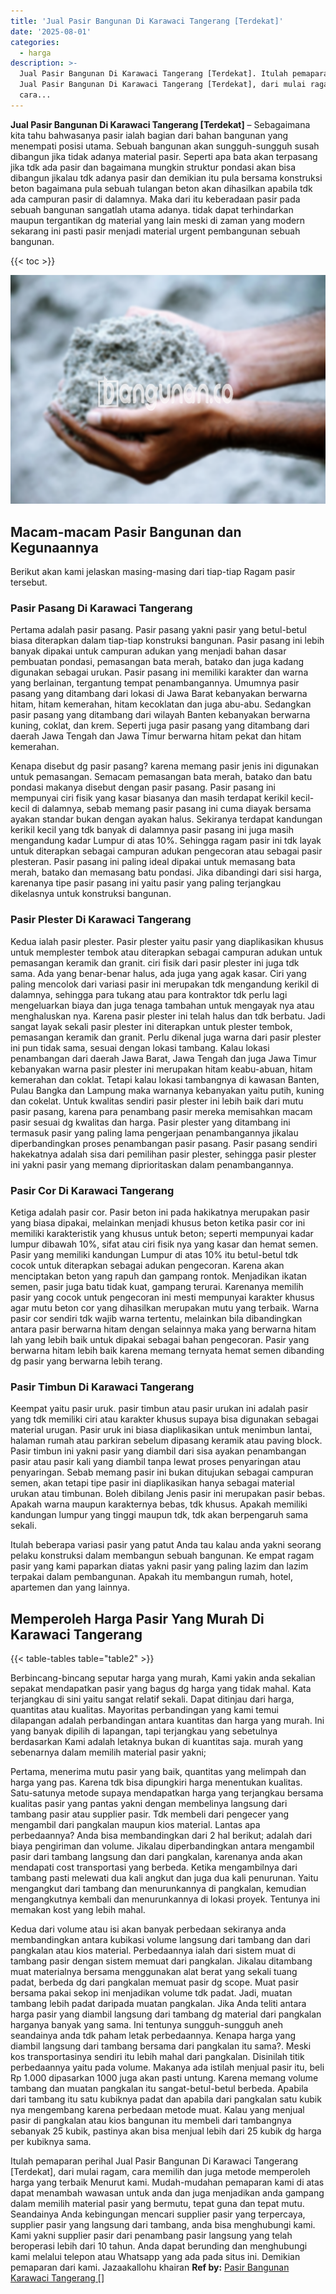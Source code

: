 ```yaml
---
title: 'Jual Pasir Bangunan Di Karawaci Tangerang [Terdekat]'
date: '2025-08-01'
categories:
  - harga
description: >-
  Jual Pasir Bangunan Di Karawaci Tangerang [Terdekat]. Itulah pemaparan perihal
  Jual Pasir Bangunan Di Karawaci Tangerang [Terdekat], dari mulai ragam,
  cara...
---
```


**Jual Pasir Bangunan Di Karawaci Tangerang \[Terdekat\]** – Sebagaimana kita tahu bahwasanya pasir ialah bagian dari bahan bangunan yang menempati posisi utama. Sebuah bangunan akan sungguh-sungguh susah dibangun jika tidak adanya material pasir. Seperti apa bata akan terpasang jika tdk ada pasir dan bagaimana mungkin struktur pondasi akan bisa dibangun jikalau tdk adanya pasir dan demikian itu pula bersama konstruksi beton bagaimana pula sebuah tulangan beton akan dihasilkan apabila tdk ada campuran pasir di dalamnya. Maka dari itu keberadaan pasir pada sebuah bangunan sangatlah utama adanya. tidak dapat terhindarkan maupun tergantikan dg material yang lain meski di zaman yang modern sekarang ini pasti pasir menjadi material urgent pembangunan sebuah bangunan.

{{< toc >}}

![Jual Pasir Bangunan Di Karawaci Tangerang [Terdekat]](/images/jual-pasir-bangunan-50.png)

## Macam-macam Pasir Bangunan dan Kegunaannya

Berikut akan kami jelaskan masing-masing dari tiap-tiap Ragam pasir tersebut.

### Pasir Pasang Di Karawaci Tangerang

Pertama adalah pasir pasang. Pasir pasang yakni pasir yang betul-betul biasa diterapkan dalam tiap-tiap konstruksi bangunan. Pasir pasang ini lebih banyak dipakai untuk campuran adukan yang menjadi bahan dasar pembuatan pondasi, pemasangan bata merah, batako dan juga kadang digunakan sebagai urukan. Pasir pasang ini memiliki karakter dan warna yang berlainan, tergantung tempat penambangannya. Umumnya pasir pasang yang ditambang dari lokasi di Jawa Barat kebanyakan berwarna hitam, hitam kemerahan, hitam kecoklatan dan juga abu-abu. Sedangkan pasir pasang yang ditambang dari wilayah Banten kebanyakan berwarna kuning, coklat, dan krem. Seperti juga pasir pasang yang ditambang dari daerah Jawa Tengah dan Jawa Timur berwarna hitam pekat dan hitam kemerahan.

Kenapa disebut dg pasir pasang? karena memang pasir jenis ini digunakan untuk pemasangan. Semacam pemasangan bata merah, batako dan batu pondasi makanya disebut dengan pasir pasang. Pasir pasang ini mempunyai ciri fisik yang kasar biasanya dan masih terdapat kerikil kecil-kecil di dalamnya, sebab memang pasir pasang ini cuma diayak bersama ayakan standar bukan dengan ayakan halus. Sekiranya terdapat kandungan kerikil kecil yang tdk banyak di dalamnya pasir pasang ini juga masih mengandung kadar Lumpur di atas 10%. Sehingga ragam pasir ini tdk layak untuk diterapkan sebagai campuran adukan pengecoran atau sebagai pasir plesteran. Pasir pasang ini paling ideal dipakai untuk memasang bata merah, batako dan memasang batu pondasi. Jika dibandingi dari sisi harga, karenanya tipe pasir pasang ini yaitu pasir yang paling terjangkau dikelasnya untuk konstruksi bangunan.

### Pasir Plester Di Karawaci Tangerang

Kedua ialah pasir plester. Pasir plester yaitu pasir yang diaplikasikan khusus untuk memplester tembok atau diterapkan sebagai campuran adukan untuk pemasangan keramik dan granit. ciri fisik dari pasir plester ini juga tdk sama. Ada yang benar-benar halus, ada juga yang agak kasar. Ciri yang paling mencolok dari variasi pasir ini merupakan tdk mengandung kerikil di dalamnya, sehingga para tukang atau para kontraktor tdk perlu lagi mengeluarkan biaya dan juga tenaga tambahan untuk mengayak nya atau menghaluskan nya. Karena pasir plester ini telah halus dan tdk berbatu. Jadi sangat layak sekali pasir plester ini diterapkan untuk plester tembok, pemasangan keramik dan granit. Perlu dikenal juga warna dari pasir plester ini pun tidak sama, sesuai dengan lokasi tambang. Kalau lokasi penambangan dari daerah Jawa Barat, Jawa Tengah dan juga Jawa Timur kebanyakan warna pasir plester ini merupakan hitam keabu-abuan, hitam kemerahan dan coklat. Tetapi kalau lokasi tambangnya di kawasan Banten, Pulau Bangka dan Lampung maka warnanya kebanyakan yaitu putih, kuning dan cokelat. Untuk kwalitas sendiri pasir plester ini lebih baik dari mutu pasir pasang, karena para penambang pasir mereka memisahkan macam pasir sesuai dg kwalitas dan harga. Pasir plester yang ditambang ini termasuk pasir yang paling lama pengerjaan penambangannya jikalau diperbandingkan proses penambangan pasir pasang. Pasir pasang sendiri hakekatnya adalah sisa dari pemilihan pasir plester, sehingga pasir plester ini yakni pasir yang memang diprioritaskan dalam penambangannya.

### Pasir Cor Di Karawaci Tangerang

Ketiga adalah pasir cor. Pasir beton ini pada hakikatnya merupakan pasir yang biasa dipakai, melainkan menjadi khusus beton ketika pasir cor ini memiliki karakteristik yang khusus untuk beton; seperti mempunyai kadar lumpur dibawah 10%, sifat atau ciri fisik nya yang kasar dan hemat semen. Pasir yang memiliki kandungan Lumpur di atas 10% itu betul-betul tdk cocok untuk diterapkan sebagai adukan pengecoran. Karena akan menciptakan beton yang rapuh dan gampang rontok. Menjadikan ikatan semen, pasir juga batu tidak kuat, gampang terurai. Karenanya memilih pasir yang cocok untuk pengecoran ini mesti mempunyai karakter khusus agar mutu beton cor yang dihasilkan merupakan mutu yang terbaik. Warna pasir cor sendiri tdk wajib warna tertentu, melainkan bila dibandingkan antara pasir berwarna hitam dengan selainnya maka yang berwarna hitam lah yang lebih baik untuk dipakai sebagai bahan pengecoran. Pasir yang berwarna hitam lebih baik karena memang ternyata hemat semen dibanding dg pasir yang berwarna lebih terang.

### Pasir Timbun Di Karawaci Tangerang

Keempat yaitu pasir uruk. pasir timbun atau pasir urukan ini adalah pasir yang tdk memiliki ciri atau karakter khusus supaya bisa digunakan sebagai material urugan. Pasir uruk ini biasa diaplikasikan untuk menimbun lantai, halaman rumah atau parkiran sebelum dipasang keramik atau paving block. Pasir timbun ini yakni pasir yang diambil dari sisa ayakan penambangan pasir atau pasir kali yang diambil tanpa lewat proses penyaringan atau penyaringan. Sebab memang pasir ini bukan ditujukan sebagai campuran semen, akan tetapi tipe pasir ini diaplikasikan hanya sebagai material urukan atau timbunan. Boleh dibilang Jenis pasir ini merupakan pasir bebas. Apakah warna maupun karakternya bebas, tdk khusus. Apakah memiliki kandungan lumpur yang tinggi maupun tdk, tdk akan berpengaruh sama sekali.

Itulah beberapa variasi pasir yang patut Anda tau kalau anda yakni seorang pelaku konstruksi dalam membangun sebuah bangunan. Ke empat ragam pasir yang kami paparkan diatas yakni pasir yang paling lazim dan lazim terpakai dalam pembangunan. Apakah itu membangun rumah, hotel, apartemen dan yang lainnya.

## Memperoleh Harga Pasir Yang Murah Di Karawaci Tangerang

{{< table-tables table="table2" >}}

Berbincang-bincang seputar harga yang murah, Kami yakin anda sekalian sepakat mendapatkan pasir yang bagus dg harga yang tidak mahal. Kata terjangkau di sini yaitu sangat relatif sekali. Dapat ditinjau dari harga, quantitas atau kualitas. Mayoritas perbandingan yang kami temui dilapangan adalah perbandingan antara kuantitas dan harga yang murah. Ini yang banyak dipilih di lapangan, tapi terjangkau yang sebetulnya berdasarkan Kami adalah letaknya bukan di kuantitas saja. murah yang sebenarnya dalam memilih material pasir yakni;

Pertama, menerima mutu pasir yang baik, quantitas yang melimpah dan harga yang pas. Karena tdk bisa dipungkiri harga menentukan kualitas. Satu-satunya metode supaya mendapatkan harga yang terjangkau bersama kualitas pasir yang pantas yakni dengan membelinya langsung dari tambang pasir atau supplier pasir. Tdk membeli dari pengecer yang mengambil dari pangkalan maupun kios material. Lantas apa perbedaannya? Anda bisa membandingkan dari 2 hal berikut; adalah dari biaya pengiriman dan volume. Jikalau diperbandingkan antara mengambil pasir dari tambang langsung dan dari pangkalan, karenanya anda akan mendapati cost transportasi yang berbeda. Ketika mengambilnya dari tambang pasti melewati dua kali angkut dan juga dua kali penurunan. Yaitu mengangkut dari tambang dan menurunkannya di pangkalan, kemudian mengangkutnya kembali dan menurunkannya di lokasi proyek. Tentunya ini memakan kost yang lebih mahal.

Kedua dari volume atau isi akan banyak perbedaan sekiranya anda membandingkan antara kubikasi volume langsung dari tambang dan dari pangkalan atau kios material. Perbedaannya ialah dari sistem muat di tambang pasir dengan sistem memuat dari pangkalan. Jikalau ditambang muat materialnya bersama menggunakan alat berat yang sekali tuang padat, berbeda dg dari pangkalan memuat pasir dg scope. Muat pasir bersama pakai sekop ini menjadikan volume tdk padat. Jadi, muatan tambang lebih padat daripada muatan pangkalan. Jika Anda teliti antara harga pasir yang diambil langsung dari tambang dg material dari pangkalan harganya banyak yang sama. Ini tentunya sungguh-sungguh aneh seandainya anda tdk paham letak perbedaannya. Kenapa harga yang diambil langsung dari tambang bersama dari pangkalan itu sama?. Meski kos transportasinya sendiri itu lebih mahal dari pangkalan. Disinilah titik perbedaannya yaitu pada volume. Makanya ada istilah menjual pasir itu, beli Rp 1.000 dipasarkan 1000 juga akan pasti untung. Karena memang volume tambang dan muatan pangkalan itu sangat-betul-betul berbeda. Apabila dari tambang itu satu kubiknya padat dan apabila dari pangkalan satu kubik nya mengembang karena perbedaan metode muat. Kalau yang menjual pasir di pangkalan atau kios bangunan itu membeli dari tambangnya sebanyak 25 kubik, pastinya akan bisa menjual lebih dari 25 kubik dg harga per kubiknya sama.

Itulah pemaparan perihal Jual Pasir Bangunan Di Karawaci Tangerang \[Terdekat\], dari mulai ragam, cara memilih dan juga metode memperoleh harga yang terbaik Menurut kami. Mudah-mudahan pemaparan kami di atas dapat menambah wawasan untuk anda dan juga menjadikan anda gampang dalam memilih material pasir yang bermutu, tepat guna dan tepat mutu. Seandainya Anda kebingungan mencari supplier pasir yang terpercaya, supplier pasir yang langsung dari tambang, anda bisa menghubungi kami. Kami yakni supplier pasir dari penambang pasir langsung yang telah beroperasi lebih dari 10 tahun. Anda dapat berunding dan menghubungi kami melalui telepon atau Whatsapp yang ada pada situs ini. Demikian pemaparan dari kami. Jazaakallohu khairan
**Ref by:** [Pasir Bangunan Karawaci Tangerang []](https://id.wikipedia.org/wiki/Pasir)
